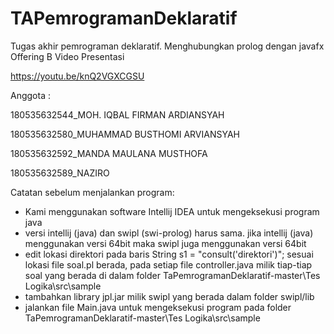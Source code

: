 # TAPemrogramanDeklaratif
Tugas akhir pemrograman deklaratif. Menghubungkan prolog dengan javafx
Offering B
Video Presentasi

https://youtu.be/knQ2VGXCGSU

Anggota :

180535632544_MOH. IQBAL FIRMAN ARDIANSYAH

180535632580_MUHAMMAD BUSTHOMI ARVIANSYAH

180535632592_MANDA MAULANA MUSTHOFA

180535632589_NAZIRO

Catatan sebelum menjalankan program:
- Kami menggunakan software Intellij IDEA untuk mengeksekusi program java
- versi intellij (java) dan swipl (swi-prolog) harus sama.
	jika intellij (java) menggunakan versi 64bit maka swipl juga menggunakan versi 64bit
- edit lokasi direktori pada baris String s1 = "consult('direktori')";
	sesuai lokasi file soal.pl berada, pada setiap file controller.java milik tiap-tiap soal
	yang berada di dalam folder TaPemrogramanDeklaratif-master\Tes Logika\src\sample 
- tambahkan library jpl.jar milik swipl yang berada dalam folder swipl/lib
- jalankan file Main.java untuk mengeksekusi program pada folder TaPemrogramanDeklaratif-master\Tes Logika\src\sample

